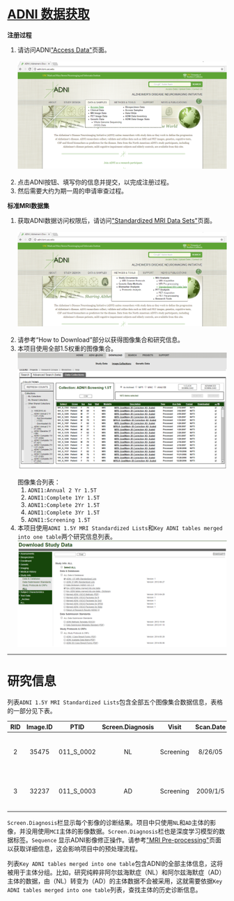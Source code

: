 # [ADNI 数据获取](http://adni.loni.usc.edu/)
**注册过程**<br>
1. 请访问ADNI["Access Data"](http://adni.loni.usc.edu/data-samples/access-data/)页面。<br><br>
![ADNI注册图](images/sc_adni_access1_en.png)<br><br>
1. 点击ADNI按钮、填写你的信息并提交，以完成注册过程。
1. 然后需要大约为期一周的申请审查过程。

**标准MRI数据集**<br>
1. 获取ADNI数据访问权限后，请访问["Standardized MRI Data Sets"](http://adni.loni.usc.edu/methods/mri-analysis/adni-standardized-data/)页面。<br><br>
![标准MRI数据图](images/sc_adni_download1_en.png)<br><br>
1. 请参考“How to Download”部分以获得图像集合和研究信息。
1. 本项目使用全部1.5权重的图像集合。
![ADNI图像集合图](images/sc_adni_download2_en.png)<br><br>
图像集合列表：
   1. `ADNI1:Annual 2 Yr 1.5T`
   1. `ADNI1:Complete 1Yr 1.5T`
   1. `ADNI1:Complete 2Yr 1.5T`
   1. `ADNI1:Complete 3Yr 1.5T`
   1. `ADNI1:Screening 1.5T`
1. 本项目使用`ADNI 1.5Y MRI Standardized Lists`和`Key ADNI tables merged into one table`两个研究信息列表。
![ADNI研究信息图](images/sc_adni_download3_en.png)

----

# 研究信息
列表`ADNI 1.5Y MRI Standardized Lists`包含全部五个图像集合数据信息，表格的一部分见下表。

|RID|Image.ID|PTID|Screen.Diagnosis|Visit|Scan.Date|Sequence|Study.ID|Series.ID|
|:----:|:----:|:----:|:----:|:----:|:----:|:----:|:----:|:----:|
|2|35475|011_S_0002|NL|Screening|8/26/05|MPR; GradWarp; B1 Correction; N3; Scaled|1945|9107|
|3|32237|011_S_0003|AD|Screening|2009/1/5|MPR-R; GradWarp; B1 Correction; N3; Scaled|1948|9127|

`Screen.Diagnosis`栏显示每个影像的诊断结果。项目中只使用`NL`和`AD`主体的影像，并没用使用`MCI`主体的影像数据。`Screen.Diagnosis`栏也是深度学习模型的数据标签。`Sequence` 显示ADNI影像修正操作。请参考["MRI Pre-processing"](http://adni.loni.usc.edu/methods/mri-analysis/mri-pre-processing/)页面以获取详细信息，这会影响项目中的预处理流程。

列表`Key ADNI tables merged into one table`包含ADNI的全部主体信息，这将被用于主体分组。比如，研究纯粹非阿尔兹海默症（NL）和阿尔兹海默症（AD）主体的数据，由（NL）转变为（AD）的主体数据不会被采用，这就需要依据`Key ADNI tables merged into one table`列表，查找主体的历史诊断信息。

